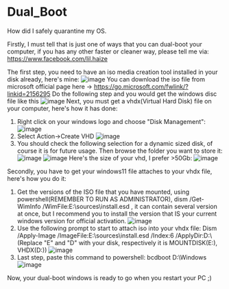 # Dual_Boot
How did I safely quarantine my OS.

Firstly, I must tell that is just one of ways that you can dual-boot your computer, if you has any other faster or cleaner way, please tell me via: https://www.facebook.com/lil.haize

The first step, you need to have an iso media creation tool installed in your disk already, here's mine:
![image](https://github.com/user-attachments/assets/573dde7e-716e-4372-87d3-331595ba6b0b)
You can download the iso file from microsoft official page here -> https://go.microsoft.com/fwlink/?linkid=2156295
Do the following step and you would get the windows disc file like this
![image](https://github.com/user-attachments/assets/05572343-db1c-4464-a54e-22bad0581d2f)
Next, you must get a vhdx(Virtual Hard Disk) file on your computer, here's how it has done:
1. Right click on your windows logo and choose "Disk Management":
![image](https://github.com/user-attachments/assets/06b8725b-3cf1-463c-8fbc-b058f64bbe52)
2. Select Action->Create VHD
![image](https://github.com/user-attachments/assets/f49077ab-136b-4a40-a9ee-4a5132189684)
3. You should check the following selection for a dynamic sized disk, of course it is for future usage. Then browse the folder you want to store it:
![image](https://github.com/user-attachments/assets/14e3fd3d-f1e5-4edf-92ec-dad29ab3c063)
![image](https://github.com/user-attachments/assets/97fc6803-c605-4031-93fc-a4495419cb84)
   Here's the size of your vhd, I prefer >50Gb:
![image](https://github.com/user-attachments/assets/13c6997c-61a1-4d3e-8ae3-26029aab417a)

Secondly, you have to get your windows11 file attaches to your vhdx file, here's how you do it:
1. Get the versions of the ISO file that you have mounted, using powershell(REMEMBER TO RUN AS ADMINISTRATOR), dism /Get-WimInfo /WimFile:E:\sources\install.esd
 , it can contain several version at once, but I recommend you to install the version that IS your current windows version for official activation.
![image](https://github.com/user-attachments/assets/a968823f-b4fe-4d57-bc42-c6aba9969c6e)
2. Use the following prompt to start to attach iso into your vhdx file:  Dism /Apply-Image /ImageFile:E:\sources\install.esd /Index:6 /ApplyDir:D:\    (Replace "E" and "D" with your disk, respectively it is MOUNTDISK(E:), VHDX(D:))
![image](https://github.com/user-attachments/assets/7377a647-3e3d-4ec3-9463-f92c3f3227d1)
3. Last step, paste this command to powershell: bcdboot D:\Windows
![image](https://github.com/user-attachments/assets/c7543aa2-1125-45a8-b47f-c8be2b2051fb)

Now, your dual-boot windows is ready to go when you restart your PC ;)


